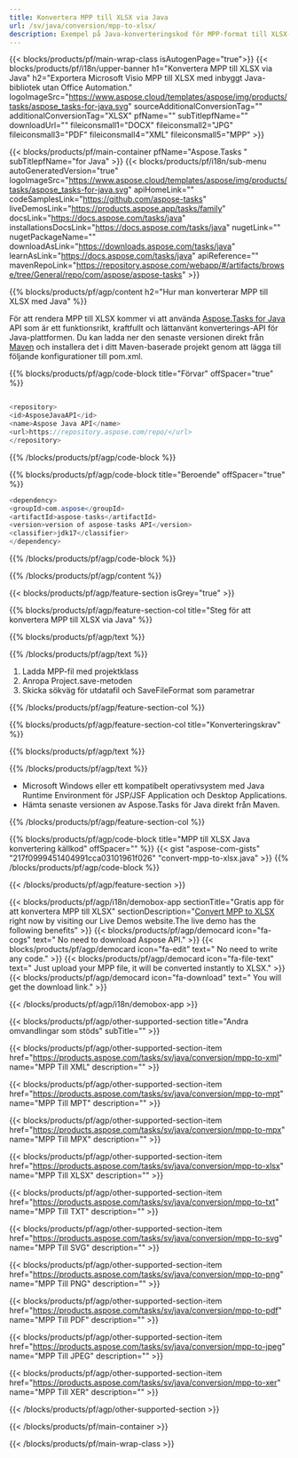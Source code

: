 ```yaml
---
title: Konvertera MPP till XLSX via Java 
url: /sv/java/conversion/mpp-to-xlsx/ 
description: Exempel på Java-konverteringskod för MPP-format till XLSX-fil. Använd den här exempelkoden för att konvertera MPP till XLSX inom alla Java-baserade webb- eller skrivbordsapplikationer.
---
```


{{< blocks/products/pf/main-wrap-class isAutogenPage="true">}}
{{< blocks/products/pf/i18n/upper-banner h1="Konvertera MPP till XLSX via Java" h2="Exportera Microsoft Visio MPP till XLSX med inbyggt Java-bibliotek utan Office Automation." logoImageSrc="https://www.aspose.cloud/templates/aspose/img/products/tasks/aspose_tasks-for-java.svg" sourceAdditionalConversionTag="" additionalConversionTag="XLSX" pfName="" subTitlepfName="" downloadUrl="" fileiconsmall1="DOCX" fileiconsmall2="JPG" fileiconsmall3="PDF" fileiconsmall4="XML" fileiconsmall5="MPP" >}}

{{< blocks/products/pf/main-container pfName="Aspose.Tasks " subTitlepfName="for Java" >}}
{{< blocks/products/pf/i18n/sub-menu autoGeneratedVersion="true" logoImageSrc="https://www.aspose.cloud/templates/aspose/img/products/tasks/aspose_tasks-for-java.svg" apiHomeLink="" codeSamplesLink="https://github.com/aspose-tasks" liveDemosLink="https://products.aspose.app/tasks/family" docsLink="https://docs.aspose.com/tasks/java" installationsDocsLink="https://docs.aspose.com/tasks/java" nugetLink="" nugetPackageName="" downloadAsLink="https://downloads.aspose.com/tasks/java" learnAsLink="https://docs.aspose.com/tasks/java" apiReference="" mavenRepoLink="https://repository.aspose.com/webapp/#/artifacts/browse/tree/General/repo/com/aspose/aspose-tasks" >}}

{{% blocks/products/pf/agp/content h2="Hur man konverterar MPP till XLSX med Java" %}}

För att rendera MPP till XLSX kommer vi att använda
 [Aspose.Tasks for Java](https://products.aspose.com/tasks/java)
 API som är ett funktionsrikt, kraftfullt och lättanvänt konverterings-API för Java-plattformen. Du kan ladda ner den senaste versionen direkt från
 [Maven](https://repository.aspose.com/webapp/#/artifacts/browse/tree/General/repo/com/aspose/aspose-tasks)
 och installera det i ditt Maven-baserade projekt genom att lägga till följande konfigurationer till pom.xml.

{{% blocks/products/pf/agp/code-block title="Förvar" offSpacer="true" %}}

```cs

<repository>
<id>AsposeJavaAPI</id>
<name>Aspose Java API</name>
<url>https://repository.aspose.com/repo/</url>
</repository>

```

{{% /blocks/products/pf/agp/code-block %}}

{{% blocks/products/pf/agp/code-block title="Beroende" offSpacer="true" %}}

```cs
<dependency>
<groupId>com.aspose</groupId>
<artifactId>aspose-tasks</artifactId>
<version>version of aspose-tasks API</version>
<classifier>jdk17</classifier>
</dependency>

```

{{% /blocks/products/pf/agp/code-block %}}

{{% /blocks/products/pf/agp/content %}}

{{< blocks/products/pf/agp/feature-section isGrey="true" >}}

{{% blocks/products/pf/agp/feature-section-col title="Steg för att konvertera MPP till XLSX via Java" %}}

{{% blocks/products/pf/agp/text %}}

{{% /blocks/products/pf/agp/text %}}

1. Ladda MPP-fil med projektklass
1. Anropa Project.save-metoden
1. Skicka sökväg för utdatafil och SaveFileFormat som parametrar

{{% /blocks/products/pf/agp/feature-section-col %}}

{{% blocks/products/pf/agp/feature-section-col title="Konverteringskrav" %}}

{{% blocks/products/pf/agp/text %}}

{{% /blocks/products/pf/agp/text %}}

- Microsoft Windows eller ett kompatibelt operativsystem med Java Runtime Environment för JSP/JSF Application och Desktop Applications.
- Hämta senaste versionen av Aspose.Tasks för Java direkt från Maven.

{{% /blocks/products/pf/agp/feature-section-col %}}

{{% blocks/products/pf/agp/code-block title="MPP till XLSX Java konvertering källkod" offSpacer="" %}}
{{< gist "aspose-com-gists" "217f0999451404991cca03101961f026" "convert-mpp-to-xlsx.java" >}}
{{% /blocks/products/pf/agp/code-block %}}

{{< /blocks/products/pf/agp/feature-section >}}

<!-- aboutfile Starts -->

{{< blocks/products/pf/agp/i18n/demobox-app sectionTitle="Gratis app för att konvertera MPP till XLSX" sectionDescription="[Convert MPP to XLSX](https://products.aspose.app/tasks/conversion/mpp-to-xlsx) right now by visiting our Live Demos website.The live demo has the following benefits" >}}
        {{< blocks/products/pf/agp/democard icon="fa-cogs" text=" No need to download Aspose API." >}}
        {{< blocks/products/pf/agp/democard icon="fa-edit" text=" No need to write any code." >}}
        {{< blocks/products/pf/agp/democard icon="fa-file-text" text=" Just upload your MPP file, it will be converted instantly to XLSX." >}}
        {{< blocks/products/pf/agp/democard icon="fa-download" text=" You will get the download link." >}}

{{< /blocks/products/pf/agp/i18n/demobox-app >}}

<!-- aboutfile Ends -->

{{< blocks/products/pf/agp/other-supported-section title="Andra omvandlingar som stöds" subTitle="" >}}

{{< blocks/products/pf/agp/other-supported-section-item href="https://products.aspose.com/tasks/sv/java/conversion/mpp-to-xml" name="MPP Till XML" description="" >}}

{{< blocks/products/pf/agp/other-supported-section-item href="https://products.aspose.com/tasks/sv/java/conversion/mpp-to-mpt" name="MPP Till MPT" description="" >}}

{{< blocks/products/pf/agp/other-supported-section-item href="https://products.aspose.com/tasks/sv/java/conversion/mpp-to-mpx" name="MPP Till MPX" description="" >}}

{{< blocks/products/pf/agp/other-supported-section-item href="https://products.aspose.com/tasks/sv/java/conversion/mpp-to-xlsx" name="MPP Till XLSX" description="" >}}

{{< blocks/products/pf/agp/other-supported-section-item href="https://products.aspose.com/tasks/sv/java/conversion/mpp-to-txt" name="MPP Till TXT" description="" >}}

{{< blocks/products/pf/agp/other-supported-section-item href="https://products.aspose.com/tasks/sv/java/conversion/mpp-to-svg" name="MPP Till SVG" description="" >}}

{{< blocks/products/pf/agp/other-supported-section-item href="https://products.aspose.com/tasks/sv/java/conversion/mpp-to-png" name="MPP Till PNG" description="" >}}

{{< blocks/products/pf/agp/other-supported-section-item href="https://products.aspose.com/tasks/sv/java/conversion/mpp-to-pdf" name="MPP Till PDF" description="" >}}

{{< blocks/products/pf/agp/other-supported-section-item href="https://products.aspose.com/tasks/sv/java/conversion/mpp-to-jpeg" name="MPP Till JPEG" description="" >}}

{{< blocks/products/pf/agp/other-supported-section-item href="https://products.aspose.com/tasks/sv/java/conversion/mpp-to-xer" name="MPP Till XER" description="" >}}



{{< /blocks/products/pf/agp/other-supported-section >}}

{{< /blocks/products/pf/main-container >}}
    
{{< /blocks/products/pf/main-wrap-class >}}